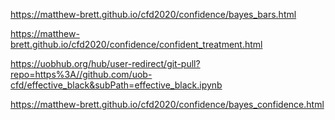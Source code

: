 <https://matthew-brett.github.io/cfd2020/confidence/bayes_bars.html>

<https://matthew-brett.github.io/cfd2020/confidence/confident_treatment.html>

<https://uobhub.org/hub/user-redirect/git-pull?repo=https%3A//github.com/uob-cfd/effective_black&subPath=effective_black.ipynb>

<https://matthew-brett.github.io/cfd2020/confidence/bayes_confidence.html>

 

 
